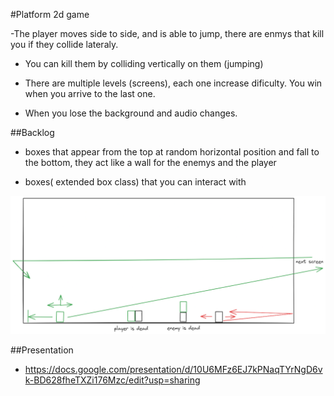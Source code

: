 #Platform 2d game

-The player moves side to side, and is able to jump, there are enmys that kill you if they collide lateraly.

- You can kill them by colliding vertically on them (jumping)

- There are multiple levels (screens), each one increase dificulty. You win when you arrive to the last one.

- When you lose the background and audio changes.


##Backlog

- boxes that appear from the top at random horizontal position and fall to the bottom, they act like a wall for the enemys and the player

- boxes( extended box class) that you can interact with

![game desing scheme](./img/game-design.png)

##Presentation

- https://docs.google.com/presentation/d/10U6MFz6EJ7kPNaqTYrNgD6vk-BD628fheTXZi176Mzc/edit?usp=sharing
